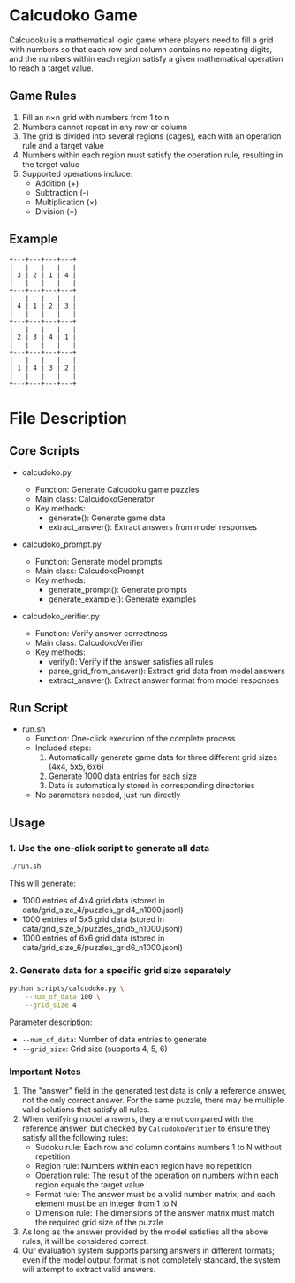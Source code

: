 # Calcudoko Game

Calcudoku is a mathematical logic game where players need to fill a grid with numbers so that each row and column contains no repeating digits, and the numbers within each region satisfy a given mathematical operation to reach a target value.

## Game Rules

1. Fill an n×n grid with numbers from 1 to n
2. Numbers cannot repeat in any row or column
3. The grid is divided into several regions (cages), each with an operation rule and a target value
4. Numbers within each region must satisfy the operation rule, resulting in the target value
5. Supported operations include:
   - Addition (+)
   - Subtraction (-)
   - Multiplication (×)
   - Division (÷)

## Example

```
+---+---+---+---+
|   |   |   |   |
| 3 | 2 | 1 | 4 |
|   |   |   |   |
+---+---+---+---+
|   |   |   |   |
| 4 | 1 | 2 | 3 |
|   |   |   |   |
+---+---+---+---+
|   |   |   |   |
| 2 | 3 | 4 | 1 |
|   |   |   |   |
+---+---+---+---+
|   |   |   |   |
| 1 | 4 | 3 | 2 |
|   |   |   |   |
+---+---+---+---+
```

# File Description
## Core Scripts
- calcudoko.py
  - Function: Generate Calcudoku game puzzles
  - Main class: CalcudokoGenerator
  - Key methods:
    - generate(): Generate game data
    - extract_answer(): Extract answers from model responses

- calcudoko_prompt.py
  - Function: Generate model prompts
  - Main class: CalcudokoPrompt
  - Key methods:
    - generate_prompt(): Generate prompts
    - generate_example(): Generate examples

- calcudoko_verifier.py
  - Function: Verify answer correctness
  - Main class: CalcudokoVerifier
  - Key methods:
    - verify(): Verify if the answer satisfies all rules
    - parse_grid_from_answer(): Extract grid data from model answers
    - extract_answer(): Extract answer format from model responses

## Run Script
- run.sh
  - Function: One-click execution of the complete process
  - Included steps:
    1. Automatically generate game data for three different grid sizes (4x4, 5x5, 6x6)
    2. Generate 1000 data entries for each size
    3. Data is automatically stored in corresponding directories
  - No parameters needed, just run directly

## Usage

### 1. Use the one-click script to generate all data

```bash
./run.sh
```

This will generate:
- 1000 entries of 4x4 grid data (stored in data/grid_size_4/puzzles_grid4_n1000.jsonl)
- 1000 entries of 5x5 grid data (stored in data/grid_size_5/puzzles_grid5_n1000.jsonl)
- 1000 entries of 6x6 grid data (stored in data/grid_size_6/puzzles_grid6_n1000.jsonl)

### 2. Generate data for a specific grid size separately

```bash
python scripts/calcudoko.py \
    --num_of_data 100 \
    --grid_size 4
```

Parameter description:
- `--num_of_data`: Number of data entries to generate
- `--grid_size`: Grid size (supports 4, 5, 6)

### Important Notes

1. The "answer" field in the generated test data is only a reference answer, not the only correct answer. For the same puzzle, there may be multiple valid solutions that satisfy all rules.
2. When verifying model answers, they are not compared with the reference answer, but checked by `CalcudokoVerifier` to ensure they satisfy all the following rules:
   - Sudoku rule: Each row and column contains numbers 1 to N without repetition
   - Region rule: Numbers within each region have no repetition
   - Operation rule: The result of the operation on numbers within each region equals the target value
   - Format rule: The answer must be a valid number matrix, and each element must be an integer from 1 to N
   - Dimension rule: The dimensions of the answer matrix must match the required grid size of the puzzle
3. As long as the answer provided by the model satisfies all the above rules, it will be considered correct.
4. Our evaluation system supports parsing answers in different formats; even if the model output format is not completely standard, the system will attempt to extract valid answers.
